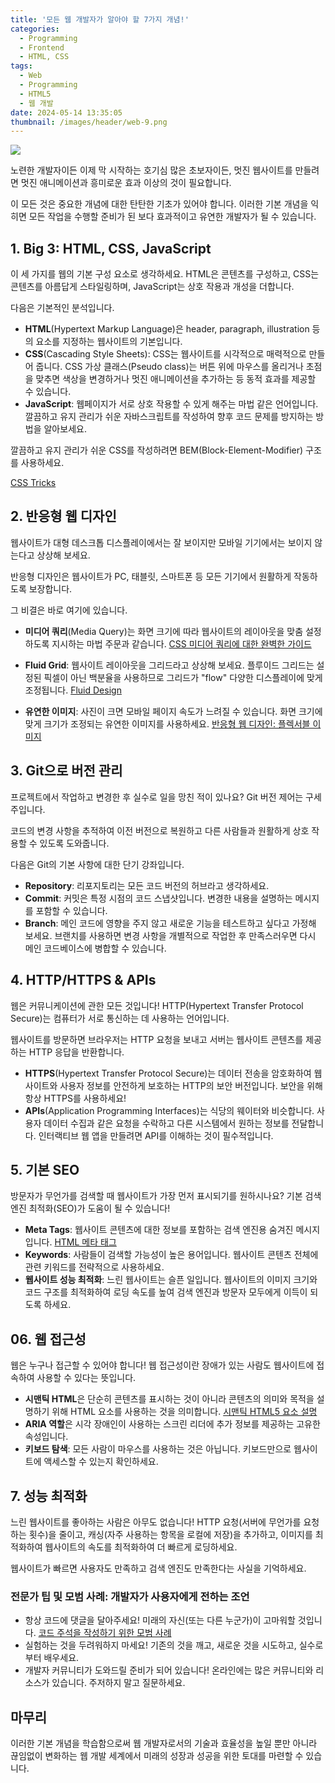 ```yaml
---
title: '모든 웹 개발자가 알아야 할 7가지 개념!'
categories:
  - Programming
  - Frontend
  - HTML, CSS
tags:
  - Web
  - Programming
  - HTML5
  - 웹 개발
date: 2024-05-14 13:35:05
thumbnail: /images/header/web-9.png
---
```


![](/images/header/web-9.png)

노련한 개발자이든 이제 막 시작하는 호기심 많은 초보자이든, 멋진 웹사이트를 만들려면 멋진 애니메이션과 흥미로운 효과 이상의 것이 필요합니다.

이 모든 것은 중요한 개념에 대한 탄탄한 기초가 있어야 합니다. 이러한 기본 개념을 익히면 모든 작업을 수행할 준비가 된 보다 효과적이고 유연한 개발자가 될 수 있습니다.

## 1. Big 3: HTML, CSS, JavaScript

이 세 가지를 웹의 기본 구성 요소로 생각하세요. HTML은 콘텐츠를 구성하고, CSS는 콘텐츠를 아름답게 스타일링하며, JavaScript는 상호 작용과 개성을 더합니다.

다음은 기본적인 분석입니다.

- **HTML**(Hypertext Markup Language)은 header, paragraph, illustration 등의 요소를 지정하는 웹사이트의 기본입니다.
- **CSS**(Cascading Style Sheets): CSS는 웹사이트를 시각적으로 매력적으로 만들어 줍니다. CSS 가상 클래스(Pseudo class)는 버튼 위에 마우스를 올리거나 초점을 맞추면 색상을 변경하거나 멋진 애니메이션을 추가하는 등 동적 효과를 제공할 수 있습니다.
- **JavaScript**: 웹페이지가 서로 상호 작용할 수 있게 해주는 마법 같은 언어입니다. 깔끔하고 유지 관리가 쉬운 자바스크립트를 작성하여 향후 코드 문제를 방지하는 방법을 알아보세요.

깔끔하고 유지 관리가 쉬운 CSS를 작성하려면 BEM(Block-Element-Modifier) 구조를 사용하세요.

[CSS Tricks](https://css-tricks.com/bem-101/?source=post_page-----b32407fda8dc--------------------------------)

## 2. 반응형 웹 디자인

웹사이트가 대형 데스크톱 디스플레이에서는 잘 보이지만 모바일 기기에서는 보이지 않는다고 상상해 보세요.

반응형 디자인은 웹사이트가 PC, 태블릿, 스마트폰 등 모든 기기에서 원활하게 작동하도록 보장합니다.

그 비결은 바로 여기에 있습니다.

- **미디어 쿼리**(Media Query)는 화면 크기에 따라 웹사이트의 레이아웃을 맞춤 설정하도록 지시하는 마법 주문과 같습니다.
  [CSS 미디어 쿼리에 대한 완벽한 가이드](https://css-tricks.com/a-complete-guide-to-css-media-queries/?source=post_page-----b32407fda8dc--------------------------------)
- **Fluid Grid**: 웹사이트 레이아웃을 그리드라고 상상해 보세요. 플루이드 그리드는 설정된 픽셀이 아닌 백분율을 사용하므로 그리드가 "flow" 다양한 디스플레이에 맞게 조정됩니다.
  [Fluid Design](https://blog.hubspot.com/website/fluid-design?source=post_page-----b32407fda8dc--------------------------------)

- **유연한 이미지**: 사진이 크면 모바일 페이지 속도가 느려질 수 있습니다. 화면 크기에 맞게 크기가 조정되는 유연한 이미지를 사용하세요.
  [반응형 웹 디자인: 플렉서블 이미지](https://www.ingeniumweb.com/blog/post/responsive-web-design-the-flexible-images/1032/?source=post_page-----b32407fda8dc--------------------------------)

## 3. Git으로 버전 관리

프로젝트에서 작업하고 변경한 후 실수로 일을 망친 적이 있나요? Git 버전 제어는 구세주입니다.

코드의 변경 사항을 추적하여 이전 버전으로 복원하고 다른 사람들과 원활하게 상호 작용할 수 있도록 도와줍니다.

다음은 Git의 기본 사항에 대한 단기 강좌입니다.

- **Repository**: 리포지토리는 모든 코드 버전의 허브라고 생각하세요.
- **Commit**: 커밋은 특정 시점의 코드 스냅샷입니다. 변경한 내용을 설명하는 메시지를 포함할 수 있습니다.
- **Branch**: 메인 코드에 영향을 주지 않고 새로운 기능을 테스트하고 싶다고 가정해 보세요. 브랜치를 사용하면 변경 사항을 개별적으로 작업한 후 만족스러우면 다시 메인 코드베이스에 병합할 수 있습니다.

## 4. HTTP/HTTPS & APIs

웹은 커뮤니케이션에 관한 모든 것입니다! HTTP(Hypertext Transfer Protocol Secure)는 컴퓨터가 서로 통신하는 데 사용하는 언어입니다.

웹사이트를 방문하면 브라우저는 HTTP 요청을 보내고 서버는 웹사이트 콘텐츠를 제공하는 HTTP 응답을 반환합니다.

- **HTTPS**(Hypertext Transfer Protocol Secure)는 데이터 전송을 암호화하여 웹사이트와 사용자 정보를 안전하게 보호하는 HTTP의 보안 버전입니다. 보안을 위해 항상 HTTPS를 사용하세요!
- **APIs**(Application Programming Interfaces)는 식당의 웨이터와 비슷합니다. 사용자 데이터 수집과 같은 요청을 수락하고 다른 시스템에서 원하는 정보를 전달합니다. 인터랙티브 웹 앱을 만들려면 API를 이해하는 것이 필수적입니다.

## 5. 기본 SEO

방문자가 무언가를 검색할 때 웹사이트가 가장 먼저 표시되기를 원하시나요? 기본 검색 엔진 최적화(SEO)가 도움이 될 수 있습니다!

- **Meta Tags**: 웹사이트 콘텐츠에 대한 정보를 포함하는 검색 엔진용 숨겨진 메시지입니다.
  [HTML 메타 태그](https://dev.to/paharihacker/html-meta-tags-everything-a-front-end-developer-should-know-37dg?source=post_page-----b32407fda8dc--------------------------------)
- **Keywords**: 사람들이 검색할 가능성이 높은 용어입니다. 웹사이트 콘텐츠 전체에 관련 키워드를 전략적으로 사용하세요.
- **웹사이트 성능 최적화**: 느린 웹사이트는 슬픈 일입니다. 웹사이트의 이미지 크기와 코드 구조를 최적화하여 로딩 속도를 높여 검색 엔진과 방문자 모두에게 이득이 되도록 하세요.

## 06. 웹 접근성

웹은 누구나 접근할 수 있어야 합니다! 웹 접근성이란 장애가 있는 사람도 웹사이트에 접속하여 사용할 수 있다는 뜻입니다.

- **시맨틱 HTML**은 단순히 콘텐츠를 표시하는 것이 아니라 콘텐츠의 의미와 목적을 설명하기 위해 HTML 요소를 사용하는 것을 의미합니다.
  [시맨틱 HTML5 요소 설명](https://www.freecodecamp.org/news/semantic-html5-elements/?source=post_page-----b32407fda8dc--------------------------------)
- **ARIA 역할**은 시각 장애인이 사용하는 스크린 리더에 추가 정보를 제공하는 고유한 속성입니다.
- **키보드 탐색**: 모든 사람이 마우스를 사용하는 것은 아닙니다. 키보드만으로 웹사이트에 액세스할 수 있는지 확인하세요.

## 7. 성능 최적화

느린 웹사이트를 좋아하는 사람은 아무도 없습니다! HTTP 요청(서버에 무언가를 요청하는 횟수)을 줄이고, 캐싱(자주 사용하는 항목을 로컬에 저장)을 추가하고, 이미지를 최적화하여 웹사이트의 속도를 최적화하여 더 빠르게 로딩하세요.

웹사이트가 빠르면 사용자도 만족하고 검색 엔진도 만족한다는 사실을 기억하세요.

### 전문가 팁 및 모범 사례: 개발자가 사용자에게 전하는 조언

- 항상 코드에 댓글을 달아주세요! 미래의 자신(또는 다른 누군가)이 고마워할 것입니다.
  [코드 주석을 작성하기 위한 모범 사례](https://stackoverflow.blog/2021/12/23/best-practices-for-writing-code-comments/?source=post_page-----b32407fda8dc--------------------------------)
- 실험하는 것을 두려워하지 마세요! 기존의 것을 깨고, 새로운 것을 시도하고, 실수로부터 배우세요.
- 개발자 커뮤니티가 도와드릴 준비가 되어 있습니다! 온라인에는 많은 커뮤니티와 리소스가 있습니다. 주저하지 말고 질문하세요.

## 마무리

이러한 기본 개념을 학습함으로써 웹 개발자로서의 기술과 효율성을 높일 뿐만 아니라 끊임없이 변화하는 웹 개발 세계에서 미래의 성장과 성공을 위한 토대를 마련할 수 있습니다.
